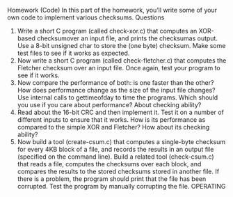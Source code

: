 Homework (Code)
In this part of the homework, you’ll write some of your own code to
implement various checksums.
Questions

1. Write a short C program (called check-xor.c) that computes an
XOR-based checksumover an input file, and prints the checksumas
output. Use a 8-bit unsigned char to store the (one byte) checksum.
Make some test files to see if it works as expected.
2. Now write a short C program (called check-fletcher.c) that
computes the Fletcher checksum over an input file. Once again,
test your program to see if it works.
3. Now compare the performance of both: is one faster than the other?
How does performance change as the size of the input file changes?
Use internal calls to gettimeofday to time the programs. Which
should you use if you care about performance? About checking
ability?
4. Read about the 16-bit CRC and then implement it. Test it on a number
of different inputs to ensure that it works. How is its performance
as compared to the simple XOR and Fletcher? How about
its checking ability?
5. Now build a tool (create-csum.c) that computes a single-byte
checksum for every 4KB block of a file, and records the results in
an output file (specified on the command line). Build a related tool
(check-csum.c) that reads a file, computes the checksums over
each block, and compares the results to the stored checksums stored
in another file. If there is a problem, the program should print that
the file has been corrupted. Test the program by manually corrupting
the file.
OPERATING